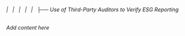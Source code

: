 ###### |   |   |   |   |   ├── Use of Third-Party Auditors to Verify ESG Reporting

*Add content here*